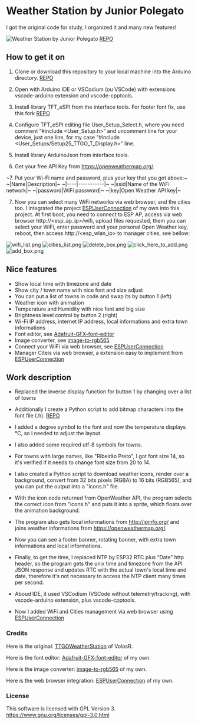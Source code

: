 # Weather Station by Junior Polegato

I got the original code for study, I organized it and many new features!

![Weather Station by Junior Polegato](https://raw.githubusercontent.com/JuniorPolegato/TTGOWeatherStation/main/assets/TTGOWeatherStation.jpg)
[REPO](https://github.com/JuniorPolegato/TTGOWeatherStation)

## How to get it on

1. Clone or download this repository to your local machine into the Arduino directory.
[REPO](https://github.com/JuniorPolegato/TTGOWeatherStation)

2. Open with Arduino IDE or VSCodium (ou VSCode) with extensions vscode-arduino extension and vscode-cpptools.

3. Install library TFT_eSPI from the interface tools. For footer font fix, use this fork [REPO](https://github.com/JuniorPolegato/TFT_eSPI/)

4. Configure TFT_eSPI editing file User_Setup_Select.h, where you need comment “#include <User_Setup.h>” and uncomment line for your device, just one line, for my case “#include <User_Setups/Setup25_TTGO_T_Display.h>” line.

5. Install library ArduinoJson from interface tools.

6. Get your free API Key from https://openweathermap.org/.

~7. Put your Wi-Fi name and password, plus your key that you got above:~
~|Name|Description|~
~|----|-----------|~
~|ssid|Name of the WiFi network|~
~|password|WiFi password|~
~|key|Open Weather API key|~


7. Now you can select many WiFi networks via web browser, and the cities too. I integrated the project [ESPUserConnection](https://github.com/JuniorPolegato/ESPUserConnection) of my own into this project. At first boot, you need to connect to ESP AP, access via web browser http://<esp_ap_ip>/wifi, upload files requested, them you can select your WiFi, enter password and your personal Open Weather key, reboot, then access http://<esp_wlan_ip> to manager cities, see bellow:

![wifi_list.png](https://raw.githubusercontent.com/JuniorPolegato/TTGOWeatherStation/main/assets/wifi_list.png)
![cities_list.png](https://raw.githubusercontent.com/JuniorPolegato/TTGOWeatherStation/main/assets/cities_list.png)
![delete_box.png](https://raw.githubusercontent.com/JuniorPolegato/TTGOWeatherStation/main/assets/delete_box.png)
![click_here_to_add.png](https://raw.githubusercontent.com/JuniorPolegato/TTGOWeatherStation/main/assets/click_here_to_add.png)
![add_box.png](https://raw.githubusercontent.com/JuniorPolegato/TTGOWeatherStation/main/assets/add_box.png)

## Nice features

- Show local time with timezone and date
- Show city / town name with nice font and size adjust
- You can put a list of towns in code and swap its by button 1 (left)
- Weather icon with animation
- Temperature and Humidity with nice font and big size
- Brightness level control by button 2 (right)
- Wi-Fi IP address, internet IP address, local informations and extra town informations
- Font editor, see [Adafruit-GFX-font-editor](https://github.com/JuniorPolegato/Adafruit-GFX-font-editor)
- Image converter, see [image-to-rgb565](https://github.com/JuniorPolegato/image-to-rgb565)
- Connect your WiFi via web browser, see [ESPUserConnection](https://github.com/JuniorPolegato/ESPUserConnection)
- Manager Citeis via web browser, a extension easy to implement from [ESPUserConnection](https://github.com/JuniorPolegato/ESPUserConnection)

## Work description

- Replaced the inverse display function for button 1 by changing over a list of towns

- Additionally I create a Python script to add bitmap characters into the font file (.h).
[REPO](https://github.com/JuniorPolegato/Adafruit-GFX-font-editor)

- I added a degree symbol to the font and now the temperature displays °C, so I needed to adjust the layout.

- I also added some required utf-8 symbols for towns.

- For towns with large names, like "Ribeirão Preto", I got font size 14, so it's verified if it needs to change font size from 20 to 14.

- I also created a Python script to download weather icons, render over a background, convert from 32 bits pixels (RGBA) to 16 bits (RGB565), and you can put the output into a "icons.h" file.

- With the icon code returned from OpenWeather API, the program selects the correct icon from "icons.h" and puts it into a sprite, which floats over the animation background.

- The program also gets local informations from http://ipinfo.org/ and joins weather informations from https://openweathermap.org/.

- Now you can see a footer banner, rotating banner, with extra town informations and local informations.

- Finally, to get the time, I replaced NTP by ESP32 RTC plus “Date” http header, so the program gets the unix time and timezone from the API JSON response and updates RTC with the actual town's local time and date, therefore it's not necessary to access the NTP client many times per second.

- Aboud IDE, it used VSCodium (VSCode without telemetry/tracking), with vscode-arduino extension, plus vscode-cpptools.

- Now I added WiFi and Cities management via web browser using [ESPUserConnection](https://github.com/JuniorPolegato/ESPUserConnection)

### Credits

Here is the original: [TTGOWeatherStation](https://github.com/VolosR/TTGOWeatherStation) of VolosR.

Here is the font editor: [Adafruit-GFX-font-editor](https://github.com/JuniorPolegato/Adafruit-GFX-font-editor) of my own.

Here is the image converter: [image-to-rgb565](https://github.com/JuniorPolegato/image-to-rgb565) of my own.

Here is the web browser integration: [ESPUserConnection](https://github.com/JuniorPolegato/ESPUserConnection) of my own.

### License

This software is licensed with GPL Version 3. https://www.gnu.org/licenses/gpl-3.0.html
